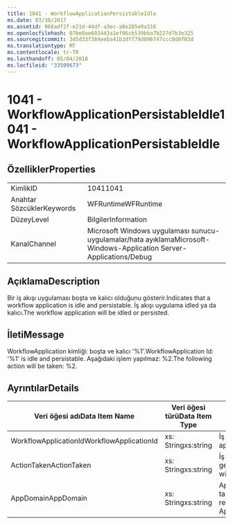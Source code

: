 ```yaml
---
title: 1041 - WorkflowApplicationPersistableIdle
ms.date: 03/30/2017
ms.assetid: 966adf2f-e21d-44df-a3ec-a8e285e0a316
ms.openlocfilehash: 07be0ae603443a1ef06cb539bba7b227d7b3e325
ms.sourcegitcommit: 3d5d33f384eeba41b2dff79d096f47ccc8d8f03d
ms.translationtype: MT
ms.contentlocale: tr-TR
ms.lasthandoff: 05/04/2018
ms.locfileid: "33509673"
---
```

# <a name="1041---workflowapplicationpersistableidle"></a><span data-ttu-id="22309-102">1041 - WorkflowApplicationPersistableIdle</span><span class="sxs-lookup"><span data-stu-id="22309-102">1041 - WorkflowApplicationPersistableIdle</span></span>
## <a name="properties"></a><span data-ttu-id="22309-103">Özellikler</span><span class="sxs-lookup"><span data-stu-id="22309-103">Properties</span></span>  
  
|||  
|-|-|  
|<span data-ttu-id="22309-104">Kimlik</span><span class="sxs-lookup"><span data-stu-id="22309-104">ID</span></span>|<span data-ttu-id="22309-105">1041</span><span class="sxs-lookup"><span data-stu-id="22309-105">1041</span></span>|  
|<span data-ttu-id="22309-106">Anahtar Sözcükler</span><span class="sxs-lookup"><span data-stu-id="22309-106">Keywords</span></span>|<span data-ttu-id="22309-107">WFRuntime</span><span class="sxs-lookup"><span data-stu-id="22309-107">WFRuntime</span></span>|  
|<span data-ttu-id="22309-108">Düzey</span><span class="sxs-lookup"><span data-stu-id="22309-108">Level</span></span>|<span data-ttu-id="22309-109">Bilgiler</span><span class="sxs-lookup"><span data-stu-id="22309-109">Information</span></span>|  
|<span data-ttu-id="22309-110">Kanal</span><span class="sxs-lookup"><span data-stu-id="22309-110">Channel</span></span>|<span data-ttu-id="22309-111">Microsoft Windows uygulaması sunucu-uygulamalar/hata ayıklama</span><span class="sxs-lookup"><span data-stu-id="22309-111">Microsoft-Windows-Application Server-Applications/Debug</span></span>|  
  
## <a name="description"></a><span data-ttu-id="22309-112">Açıklama</span><span class="sxs-lookup"><span data-stu-id="22309-112">Description</span></span>  
 <span data-ttu-id="22309-113">Bir iş akışı uygulaması boşta ve kalıcı olduğunu gösterir.</span><span class="sxs-lookup"><span data-stu-id="22309-113">Indicates that a workflow application is idle and persistable.</span></span> <span data-ttu-id="22309-114">İş akışı uygulama idled ya da kalıcı.</span><span class="sxs-lookup"><span data-stu-id="22309-114">The workflow application will be idled or persisted.</span></span>  
  
## <a name="message"></a><span data-ttu-id="22309-115">İleti</span><span class="sxs-lookup"><span data-stu-id="22309-115">Message</span></span>  
 <span data-ttu-id="22309-116">WorkflowApplication kimliği: boşta ve kalıcı '%1'.</span><span class="sxs-lookup"><span data-stu-id="22309-116">WorkflowApplication Id: '%1' is idle and persistable.</span></span>  <span data-ttu-id="22309-117">Aşağıdaki işlem yapılmaz: %2.</span><span class="sxs-lookup"><span data-stu-id="22309-117">The following action will be taken: %2.</span></span>  
  
## <a name="details"></a><span data-ttu-id="22309-118">Ayrıntılar</span><span class="sxs-lookup"><span data-stu-id="22309-118">Details</span></span>  
  
|<span data-ttu-id="22309-119">Veri öğesi adı</span><span class="sxs-lookup"><span data-stu-id="22309-119">Data Item Name</span></span>|<span data-ttu-id="22309-120">Veri öğesi türü</span><span class="sxs-lookup"><span data-stu-id="22309-120">Data Item Type</span></span>|<span data-ttu-id="22309-121">Açıklama</span><span class="sxs-lookup"><span data-stu-id="22309-121">Description</span></span>|  
|--------------------|--------------------|-----------------|  
|<span data-ttu-id="22309-122">WorkflowApplicationId</span><span class="sxs-lookup"><span data-stu-id="22309-122">WorkflowApplicationId</span></span>|<span data-ttu-id="22309-123">xs: String</span><span class="sxs-lookup"><span data-stu-id="22309-123">xs:string</span></span>|<span data-ttu-id="22309-124">İş akışı uygulama kimliği</span><span class="sxs-lookup"><span data-stu-id="22309-124">The workflow application id</span></span>|  
|<span data-ttu-id="22309-125">ActionTaken</span><span class="sxs-lookup"><span data-stu-id="22309-125">ActionTaken</span></span>|<span data-ttu-id="22309-126">xs: String</span><span class="sxs-lookup"><span data-stu-id="22309-126">xs:string</span></span>|<span data-ttu-id="22309-127">İş akışı uygulaması üzerinde gerçekleştirilecek eylem.</span><span class="sxs-lookup"><span data-stu-id="22309-127">The action that will be taken on the workflow application.</span></span>|  
|<span data-ttu-id="22309-128">AppDomain</span><span class="sxs-lookup"><span data-stu-id="22309-128">AppDomain</span></span>|<span data-ttu-id="22309-129">xs: String</span><span class="sxs-lookup"><span data-stu-id="22309-129">xs:string</span></span>|<span data-ttu-id="22309-130">AppDomain.CurrentDomain.FriendlyName tarafından döndürülen dize.</span><span class="sxs-lookup"><span data-stu-id="22309-130">The string returned by AppDomain.CurrentDomain.FriendlyName.</span></span>|
